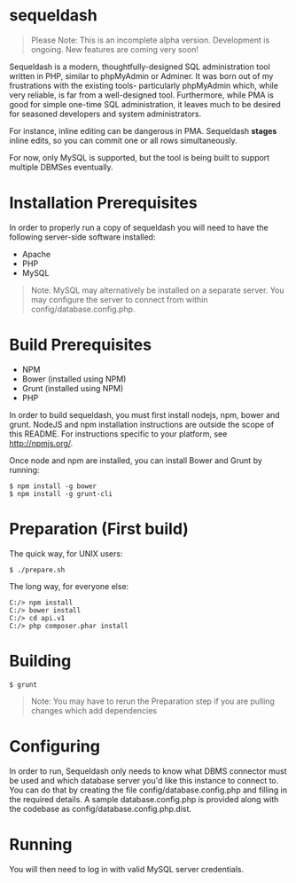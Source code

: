 sequeldash
==========

> Please Note: This is an incomplete alpha version. Development is ongoing. New features are coming very soon!

Sequeldash is a modern, thoughtfully-designed SQL administration tool written in PHP, similar to phpMyAdmin or Adminer. It was born out of my frustrations with the existing tools- particularly phpMyAdmin which, while very reliable, is far from a well-designed tool. Furthermore, while PMA is good for simple one-time SQL administration, it leaves much to be desired for seasoned developers and system administrators. 

For instance, inline editing can be dangerous in PMA. Sequeldash **stages** inline edits, so you can commit one or all rows simultaneously.

For now, only MySQL is supported, but the tool is being built to support multiple DBMSes eventually.

Installation Prerequisites
===================

In order to properly run a copy of sequeldash you will need to have the following server-side software installed:

  * Apache
  * PHP
  * MySQL

> Note: MySQL may alternatively be installed on a separate server. You may configure the server to connect from within config/database.config.php.

Build Prerequisites
==========

  * NPM
  * Bower (installed using NPM)
  * Grunt (installed using NPM)
  * PHP

In order to build sequeldash, you must first install nodejs, npm, bower and grunt.
NodeJS and npm installation instructions are outside the scope of this README. For instructions specific to your platform, see http://npmjs.org/.

Once node and npm are installed, you can install Bower and Grunt by running:

    $ npm install -g bower
    $ npm install -g grunt-cli

Preparation (First build)
========

The quick way, for UNIX users:

    $ ./prepare.sh

The long way, for everyone else:

    C:/> npm install
    C:/> bower install
    C:/> cd api.v1
    C:/> php composer.phar install

Building
========

    $ grunt

> Note: You may have to rerun the Preparation step if you are pulling changes which add dependencies

Configuring
===========

In order to run, Sequeldash only needs to know what DBMS connector must be used and which database server
you'd like this instance to connect to. You can do that by creating the file config/database.config.php and
filling in the required details. A sample database.config.php is provided along with the codebase as config/database.config.php.dist.

Running
=======

You will then need to log in with valid MySQL server credentials.
